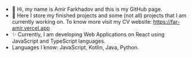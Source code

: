 - 👋 Hi, my name is Amir Farkhadov and this is my GitHub page.
- 👀 Here I store my finished projects and some (not all) projects that I am currently working on. To know more visit my CV website: https://far-amir.vercel.app
- ✨ Currently, I am developing Web Applications on React using JavaScript and TypeScript languages. 
- Languages I know: JavaScript, Kotlin, Java, Python.
